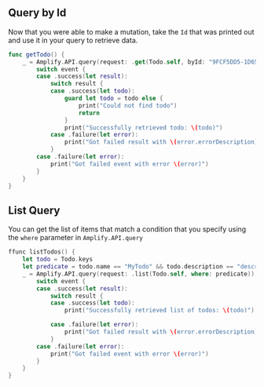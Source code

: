 ## Query by Id

Now that you were able to make a mutation, take the `Id` that was printed out and use it in your query to retrieve data.

```swift
func getTodo() {
    _ = Amplify.API.query(request: .get(Todo.self, byId: "9FCF5DD5-1D65-4A82-BE76-42CB438607A0")) { event in
        switch event {
        case .success(let result):
            switch result {
            case .success(let todo):
                guard let todo = todo else {
                    print("Could not find todo")
                    return
                }
                print("Successfully retrieved todo: \(todo)")
            case .failure(let error):
                print("Got failed result with \(error.errorDescription)")
            }
        case .failure(let error):
            print("Got failed event with error \(error)")
        }
    }
}
```

## List Query

You can get the list of items that match a condition that you specify using the `where` parameter in `Amplify.API.query`

```swift
ffunc listTodos() {
    let todo = Todo.keys
    let predicate = todo.name == "MyTodo" && todo.description == "description"
    _ = Amplify.API.query(request: .list(Todo.self, where: predicate)) { event in
        switch event {
        case .success(let result):
            switch result {
            case .success(let todo):
                print("Successfully retrieved list of todos: \(todo)")

            case .failure(let error):
                print("Got failed result with \(error.errorDescription)")
            }
        case .failure(let error):
            print("Got failed event with error \(error)")
        }
    }
}
```

